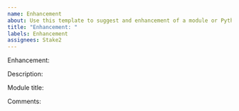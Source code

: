 ```yaml
---
name: Enhancement
about: Use this template to suggest and enhancement of a module or Python script
title: "Enhancement: "
labels: Enhancement
assignees: Stake2
---
```


Enhancement:


Description:


Module title:


Comments:
